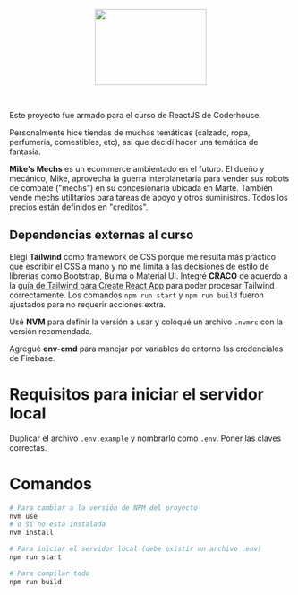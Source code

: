 <p align="center">
    <a href="https://mikes-mechs.netlify.app/" rel="nofollow" target="_blank"><img width="199" height="136"  src="https://raw.githubusercontent.com/eliasdorigoni/coderhouse-desafio-ecommerce/master/public/svg/logo-vertical-dark.svg" /></a>
</p>
<br />

Este proyecto fue armado para el curso de ReactJS de Coderhouse.

Personalmente hice tiendas de muchas temáticas (calzado, ropa, perfumeria, comestibles, etc), así que decidí hacer una temática de fantasía.

**Mike's Mechs** es un ecommerce ambientado en el futuro. El dueño y mecánico, Mike, aprovecha la guerra interplanetaria para vender sus robots de combate ("mechs") en su concesionaria ubicada en Marte. También vende mechs utilitarios para tareas de apoyo y otros suministros. Todos los precios están definidos en "creditos".

## Dependencias externas al curso

Elegí **Tailwind** como framework de CSS porque me resulta más práctico que escribir el CSS a mano y no me limita a las decisiones de estilo de librerías como Bootstrap, Bulma o Material UI. Integré **CRACO** de acuerdo a la [guía de Tailwind para Create React App](https://tailwindcss.com/docs/guides/create-react-app) para poder procesar Tailwind correctamente. Los comandos `npm run start` y `npm run build` fueron ajustados para no requerir acciones extra.

Usé **NVM** para definir la versión a usar y coloqué un archivo `.nvmrc` con la versión recomendada.

Agregué **env-cmd** para manejar por variables de entorno las credenciales de Firebase.


# Requisitos para iniciar el servidor local
Duplicar el archivo `.env.example` y nombrarlo como `.env`. Poner las claves correctas.


# Comandos
```bash
# Para cambiar a la versión de NPM del proyecto
nvm use
# o si no está instalada
nvm install

# Para iniciar el servidor local (debe existir un archivo .env)
npm run start

# Para compilar todo
npm run build
```
